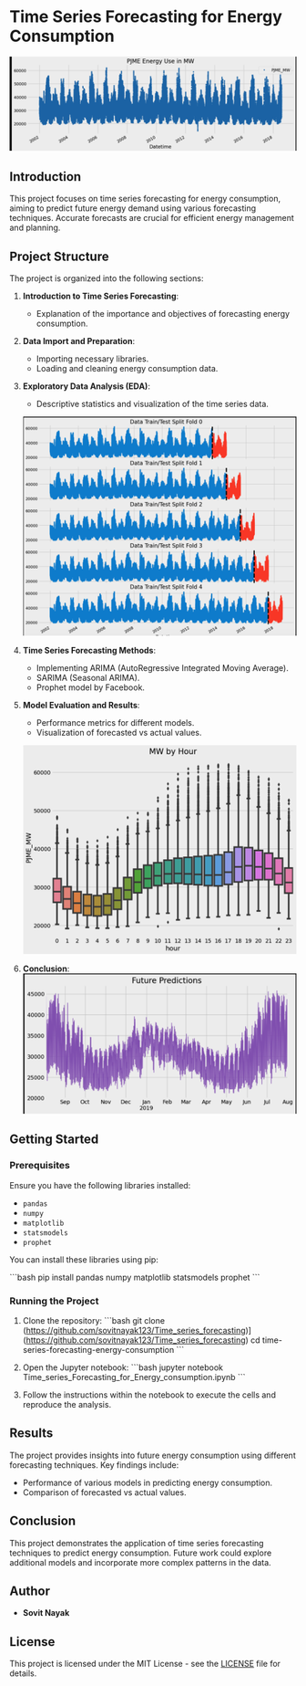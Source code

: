 
# Time Series Forecasting for Energy Consumption

![Energy_use_in_MW](Energy_use_in_MW.png)

## Introduction

This project focuses on time series forecasting for energy consumption, aiming to predict future energy demand using various forecasting techniques. Accurate forecasts are crucial for efficient energy management and planning.

## Project Structure

The project is organized into the following sections:

1. **Introduction to Time Series Forecasting**:
   - Explanation of the importance and objectives of forecasting energy consumption.

2. **Data Import and Preparation**:
   - Importing necessary libraries.
   - Loading and cleaning energy consumption data.

3. **Exploratory Data Analysis (EDA)**:
   - Descriptive statistics and visualization of the time series data.

   ![Cross_Validation](Cross_Validation.png)


4. **Time Series Forecasting Methods**:
   - Implementing ARIMA (AutoRegressive Integrated Moving Average).
   - SARIMA (Seasonal ARIMA).
   - Prophet model by Facebook.

5. **Model Evaluation and Results**:
   - Performance metrics for different models.
   - Visualization of forecasted vs actual values.

   ![MW_by_Hour](MW_by_Hour.png)

6. **Conclusion**:
      ![Future_Predictions](Future_Predictions.png)

## Getting Started

### Prerequisites

Ensure you have the following libraries installed:

- `pandas`
- `numpy`
- `matplotlib`
- `statsmodels`
- `prophet`

You can install these libraries using pip:

\`\`\`bash
pip install pandas numpy matplotlib statsmodels prophet
\`\`\`

### Running the Project

1. Clone the repository:
   \`\`\`bash
   git clone (https://github.com/sovitnayak123/Time_series_forecasting)](https://github.com/sovitnayak123/Time_series_forecasting)
   cd time-series-forecasting-energy-consumption
   \`\`\`

2. Open the Jupyter notebook:
   \`\`\`bash
   jupyter notebook Time_series_Forecasting_for_Energy_consumption.ipynb
   \`\`\`

3. Follow the instructions within the notebook to execute the cells and reproduce the analysis.

## Results

The project provides insights into future energy consumption using different forecasting techniques. Key findings include:

- Performance of various models in predicting energy consumption.
- Comparison of forecasted vs actual values.

## Conclusion

This project demonstrates the application of time series forecasting techniques to predict energy consumption. Future work could explore additional models and incorporate more complex patterns in the data.

## Author

- **Sovit Nayak**

## License

This project is licensed under the MIT License - see the [LICENSE](LICENSE) file for details.

